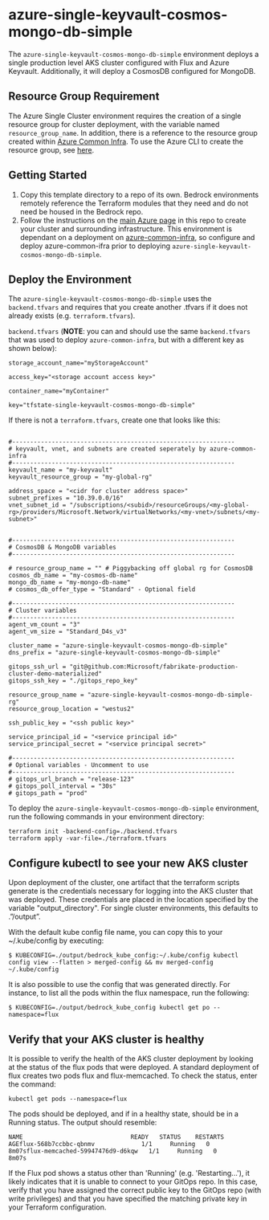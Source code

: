 # azure-single-keyvault-cosmos-mongo-db-simple

The `azure-single-keyvault-cosmos-mongo-db-simple` environment deploys a single production level AKS cluster configured with Flux and Azure Keyvault. Additionally, it will deploy a CosmosDB configured for MongoDB.

## Resource Group Requirement

The Azure Single Cluster environment requires the creation of a single resource group for cluster deployment, with the variable named `resource_group_name`.  In addition, there is a reference to the resource group created within [Azure Common Infra](../azure-common-infra).  To use the Azure CLI to create the resource group, see [here](../../azure/README.md).

## Getting Started

1. Copy this template directory to a repo of its own. Bedrock environments remotely reference the Terraform modules that they need and do not need be housed in the Bedrock repo.
2. Follow the instructions on the [main Azure page](../../azure) in this repo to create your cluster and surrounding infrastructure. This environment is dependant on a deployment on [azure-common-infra](../azure-common-infra), so configure and deploy azure-common-ifra prior to deploying `azure-single-keyvault-cosmos-mongo-db-simple`.

## Deploy the Environment

The `azure-single-keyvault-cosmos-mongo-db-simple` uses the `backend.tfvars` and requires that you create another .tfvars if it does not already exists (e.g. `terraform.tfvars`).

`backend.tfvars` (**NOTE**: you can and should use the same `backend.tfvars` that was used to deploy `azure-common-infra`, but with a different key as shown below):

```
storage_account_name="myStorageAccount"

access_key="<storage account access key>"

container_name="myContainer"

key="tfstate-single-keyvault-cosmos-mongo-db-simple"
```

If there is not a `terraform.tfvars`, create one that looks like this:

```

#--------------------------------------------------------------
# keyvault, vnet, and subnets are created seperately by azure-common-infra
#--------------------------------------------------------------
keyvault_name = "my-keyvault"
keyvault_resource_group = "my-global-rg"

address_space = "<cidr for cluster address space>"
subnet_prefixes = "10.39.0.0/16"
vnet_subnet_id = "/subscriptions/<subid>/resourceGroups/<my-global-rg>/providers/Microsoft.Network/virtualNetworks/<my-vnet>/subnets/<my-subnet>"


#--------------------------------------------------------------
# CosmosDB & MongoDB variables
#--------------------------------------------------------------

# resource_group_name = "" # Piggybacking off global rg for CosmosDB
cosmos_db_name = "my-cosmos-db-name"
mongo_db_name = "my-mongo-db-name"
# cosmos_db_offer_type = "Standard" - Optional field

#--------------------------------------------------------------
# Cluster variables
#--------------------------------------------------------------
agent_vm_count = "3"
agent_vm_size = "Standard_D4s_v3"

cluster_name = "azure-single-keyvault-cosmos-mongo-db-simple"
dns_prefix = "azure-single-keyvault-cosmos-mongo-db-simple"

gitops_ssh_url = "git@github.com:Microsoft/fabrikate-production-cluster-demo-materialized"
gitops_ssh_key = "./gitops_repo_key"

resource_group_name = "azure-single-keyvault-cosmos-mongo-db-simple-rg"
resource_group_location = "westus2"

ssh_public_key = "<ssh public key>"

service_principal_id = "<service principal id>"
service_principal_secret = "<service principal secret>"

#--------------------------------------------------------------
# Optional variables - Uncomment to use
#--------------------------------------------------------------
# gitops_url_branch = "release-123"
# gitops_poll_interval = "30s"
# gitops_path = "prod"

```

To deploy the `azure-single-keyvault-cosmos-mongo-db-simple` environment, run the following commands in your environment directory:

```
terraform init -backend-config=./backend.tfvars
terraform apply -var-file=./terraform.tfvars
```

## Configure kubectl to see your new AKS cluster

Upon deployment of the cluster, one artifact that the terraform scripts generate is the credentials necessary for logging into the AKS cluster that was deployed. These credentials are placed in the location specified by the variable "output_directory". For single cluster environments, this defaults to .”/output”.

With the default kube config file name, you can copy this to your ~/.kube/config by executing:

`$ KUBECONFIG=./output/bedrock_kube_config:~/.kube/config kubectl config view --flatten > merged-config && mv merged-config ~/.kube/config`

It is also possible to use the config that was generated directly. For instance, to list all the pods within the flux namespace, run the following:

`$ KUBECONFIG=./output/bedrock_kube_config kubectl get po --namespace=flux`

## Verify that your AKS cluster is healthy

It is possible to verify the health of the AKS cluster deployment by looking at the status of the flux pods that were deployed. A standard deployment of flux creates two pods flux and flux-memcached. To check the status, enter the command:

```
kubectl get pods --namespace=flux
```

The pods should be deployed, and if in a healthy state, should be in a Running status. The output should resemble:

```
NAME                              READY   STATUS    RESTARTS   AGEflux-568b7ccbbc-qbnmv             1/1     Running   0          8m07sflux-memcached-59947476d9-d6kqw   1/1     Running   0          8m07s
```

If the Flux pod shows a status other than 'Running' (e.g. 'Restarting...'), it likely indicates that it is unable to connect to your GitOps repo. In this case, verify that you have assigned the correct public key to the GitOps repo (with write privileges) and that you have specified the matching private key in your Terraform configuration.

